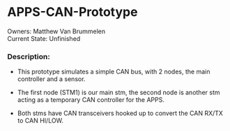 # APPS-CAN-Prototype
Owners: Matthew Van Brummelen \
Current State: Unfinished
### Description:

* This prototype simulates a simple CAN bus, with 2 nodes, the main controller and a sensor.

* The first node (STM1) is our main stm, the second node is another stm acting as a temporary CAN controller for the APPS.

* Both stms have CAN transceivers hooked up to convert the CAN RX/TX to CAN HI/LOW.
